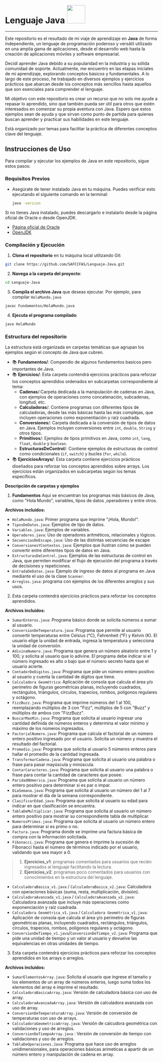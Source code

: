 # Lenguaje Java  <img src="java.ico" width="60"/>

___
Este repositorio es el resultado de mi viaje de aprendizaje en **Java** de forma independiente, un lenguaje de programación poderoso y versátil
utilizado en una amplia gama de aplicaciones, desde el desarrollo web hasta la creación de aplicaciones móviles y software empresarial.

Decidí aprender Java debido a su popularidad en la industria y su sólida comunidad de soporte. Actualmente, me encuentro en las etapas iniciales
de mi aprendizaje, explorando conceptos básicos y fundamentales. A lo largo de este proceso, he trabajado en diversos ejemplos y ejercicios prácticos
que abarcan desde los conceptos más sencillos hasta aquellos que son esenciales para comprender el lenguaje.

Mi objetivo con este repositorio es crear un recurso que no solo me ayude a repasar lo aprendido, sino que también pueda ser útil para otros que
estén interesados en comenzar su propia aventura con Java. Espero que estos ejemplos sean de ayuda y que sirvan como punto de partida para quienes
buscan aprender y practicar sus habilidades en este lenguaje.

Está organizado por temas para facilitar la práctica de diferentes conceptos clave del lenguaje.

## Instrucciones de Uso

Para compilar y ejecutar los ejemplos de Java en este repositorio, sigue estos pasos:

### Requisitos Previos

- Asegúrate de tener instalado Java en tu máquina. Puedes verificar esto ejecutando el siguiente comando en la terminal:
  
  ```bash
  java -version
  ```

Si no tienes Java instalado, puedes descargarlo e instalarlo desde la página oficial de Oracle o desde OpenJDK.

- [Página oficial de Oracle](https://www.oracle.com/java/technologies/javase-downloads.html)
- [OpenJDK](https://openjdk.java.net/)

### Compilación y Ejecución

1. **Clona el repositorio** en tu máquina local utilizando Git:

```bash
git clone https://github.com/SAFCCFAS/Lenguaje-Java.git
```

2. **Navega a la carpeta del proyecto**:

```bash
cd Lenguaje-Java
```

3. **Compila el archivo Java** que deseas ejecutar. Por ejemplo, para compilar `HolaMundo.java`

```bash
javac Fundamentos/HolaMundo.java
```

4. **Ejecuta el programa compilado**:

```bash
java HolaMundo
```

### Estructura del repositorio

La estructura está organizada en carpetas temáticas que agrupan los ejemplos según el concepto de Java que cubren.

- 📚 **Fundamentos/**: Compendio de algunos fundamentos basicos pero importantes de Java.
- 📚 **Ejercicios/**: Esta carpeta contendrá ejercicios prácticos para reforzar los conceptos aprendidos ordenados en subcarpetas correspondiente
  al tema:
	- **Cadenas**/:Carpeta dedicada a la manipulación de cadenas en Java, con ejemplos de operaciones como concatenación,
	  subcadenas, longitud, etc.
	- **Calculadoras**/: Contiene programas con diferentes tipos de calculadoras, desde las más básicas hasta las más
	  complejas, que incluyen operaciones como exponentiación y raíz cuadrada.
	- **Conversiones**/: Carpeta dedicada a la conversión de tipos de datos en Java. Ejemplos incluyen conversiones entre
	  `int`, `double`, `String` y otros tipos.
	- **Primitivos**/: Ejemplos de tipos primitivos en Java, como  `int`, `long`, `float`, `double` y `boolean`.
	- **EstructurasDeControl**/: Contiene ejemplos de estructuras de control como condicionales (`if`, `switch`) y bucles
	  (`for`, `while`).
- 📚 **EjerciciosArrays/**: Esta carpeta contiene ejercicios prácticos diseñados para reforzar los conceptos aprendidos sobre arrays. Los
  ejercicios están organizados en subcarpetas según los temas específicos.

**Descripción de carpetas y ejemplos**

1. **Fundamentos**
   Aquí se encuentran los programas más básicos de Java, como "Hola Mundo", variables, tipos de datos ,operadores y entre
   otros.

**Archivos incluidos:**

- `HolaMundo.java`: Primer programa que imprime "¡Hola, Mundo!".
- `TiposDeDatos.java`: Ejemplos de tipo de datos.
- `Variables.java`: Ejemplos de variables.
- `Operadores.java`: Uso de operadores aritméticos, relacionales y lógicos.
- `SecuenciasDeEscape.java`: Uso de las distintas secuencias de escape
- `ConversionesYContextos.java`: Ejemplos que ilustran cómo se pueden convertir entre diferentes tipos de datos en Java.
- `EstructurasDeControl.java`: Ejemplos de las estructuras de control en Java, que permiten modificar el flujo de ejecución del programa a través
  de decisiones y repeticiones.
- `EntradaDeDatos.java`: Ejemplo de ingreso de datos al programa en Java mediante el uso de la clase `Scanner`.
- `Arreglos.java`: programa con ejemplos de los diferentes arreglos y sus usos.

2. Esta carpeta contendrá ejercicios prácticos para reforzar los conceptos aprendidos.

**Archivos incluidos:**

- `SumarEnteros.java`: Programa básico donde se solicita números a sumar al usuario.
- `ConversionDeTemperatura.java`: Programa que permite al usuario convertir temperaturas entre Celsius (°C), Fahrenheit (°F) y Kelvin (K). El
  usuario elige la unidad de entrada, ingresa la temperatura y selecciona la unidad de conversión.
- `AdivinaNumero.java`: Programa que genera un número aleatorio entre 1 y 100, y solicita al usuario que lo adivine. El programa debe indicar si
  el número ingresado es alto o bajo que el número secreto hasta que el usuario acierte.
- `ContadorDeDigitos.java`: Programa que pide un número entero positivo al usuario y cuenta la cantidad de dígitos que tiene.
- `Calculadora Geométrica`: Aplicación de consola que calcula el área y/o perimetro de figuras geométricas planas, incluyendo cuadrados,
  rectángulos, triángulos, círculos, trapecios, rombos, polígonos regulares y octágono.
- `FizzBuzz.java`: Programa que imprime números del 1 al 100, reemplazando múltiplos de 3 con "Fizz", múltiplos de 5 con "Buzz" y múltiplos de
  ambos con "FizzBuzz".
- `BuscarMaxMin.java`: Programa que solicita al usuario ingresar una cantidad definida de números enteros y determina el valor mínimo y máximo de
  los números ingresados.
- `FactorialNumero.java`: Programa que calcula el factorial de un número entero positivo ingresado por el usuario. Solicita un número y muestra el
  resultado del factorial.
- `Promedio.java`: Programa que solicita al usuario 5 números enteros para hallar el promedio de la cantidad ingresada.
- `TransformarCadena.java`: Programa que solicita al usuario una palabra o frase para pasar mayúscula y minúscula.
- `ContarCaracteres.java`: Programa que solicita al usuario una palabra o frase para contar la cantidad de caracteres que posee.
- `ParidadNUmerica.java`: Programa que solicita al usuario un número entero positivo para determinar si es par o impar.
- `DiaSemana.java`: Programa que solicita al usuario un número del 1 al 7 para mostrar el día de la semana correspondiente.
- `ClasificarEdad.java`: Programa que solicita al usuario su edad para indicar en que clasificación se encuentra.
- `TablaDeMultiplicar.java`: Programa que solicita al usuario un número entero positivo para mostrar su correspondiente tabla de multiplicar.
- `NumerosPrimos.java`: Programa que solicita al usuario un número entero para determinar si es primo o no.
- `Factura.java`: Programa donde se imprime una factura básica de compra con la información solicitada.
- `Fibonacci.java`: Programa que genera e imprime la sucesión de Fibonacci hasta el número de términos indicado por el usuario, validando que sea
  mayor a 0.

> 1. **Ejercicios_v1**: programas comentados para usuarios que recién ingresados al lenguaje facilitando la lectura.
> 2. **Ejercicios_v2**: programas poco comentados para usuarios con conocimientos en la estructura del lenguaje.

- `CalculadoraBasica_v1.java` / `CalculadoraBasica_v2.java`: Calculadora con operaciones básicas (suma, resta, multiplicación, división).
- `CalculadoraAvanzada_v1.java` / `CalculadoraAvanzada_v2.java`: Calculadora avanzada que incluye más operaciones como exponenciación y raíz cuadrada.
- `Calculadora Geométrica_v1.java` / `Calculadora Geométrica_v1.java`: Aplicación de consola que calcula el área y/o perimetro de figuras
  geométricas planas, incluyendo cuadrados, rectángulos, triángulos, círculos, trapecios, rombos, polígonos regulares y octágono.
- `ConversionDeTiempo_v1.java`/`ConversionDeTiempo_v2.java`: Programa que pide una unidad de tiempo y un valor al usuario y devuelve las
  equivalencias en otras unidades de tiempo.

3. Esta carpeta contendrá ejercicios prácticos para reforzar los conceptos aprendidos en los arrays o arreglos.

**Archivos incluidos:**

- `SumarElementosArray.java`: Solicita al usuario que ingrese el tamaño y los elementos de un array de números enteros, luego suma todos los
  elementos del array e imprime el resultado.
- `CalculadoraBasicaArray.java`: Versión de calculadora básica con uso de array.
- `CalculadoraAvanzadaArray.java`: Versión de calculadora avanzada con uso de array.
- `ConversionDeTemperaturaArray.java`: Versión de conversión de temperaturas con uso de arrays.
- `CalculadoraGeometricaArray.java`: Versión de calcudora geométrica con validaciones y uso de arreglos.
- `ConversionDeTiempoArray.java` : Versión de conversión de tiempo con validaciones y uso de arreglos.
- `TablaDeOperaciones.Java`: Programa que hace uso de arreglos unidimensionales, para operaciones básicas arimeticas a apartir de un número entero y
  manipulación de cadena en array.
